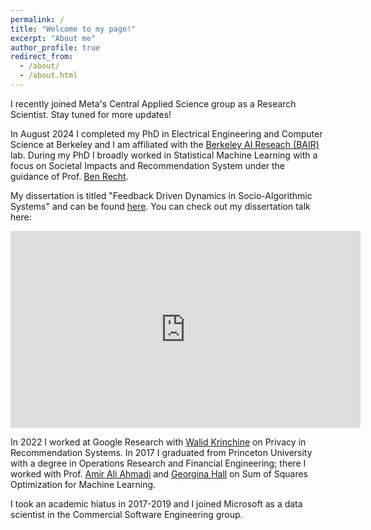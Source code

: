 ```yaml
---
permalink: /
title: "Welcome to my page!"
excerpt: "About me"
author_profile: true
redirect_from:
  - /about/
  - /about.html
---
```


I recently joined Meta's Central Applied Science group as a Research Scientist. Stay tuned for more updates!

In August 2024 I completed my PhD in Electrical Engineering and Computer Science at Berkeley and I am affiliated with the [Berkeley AI Reseach (BAIR)](https://bair.berkeley.edu/) lab. During my PhD I broadly worked in Statistical Machine Learning with a focus on Societal Impacts and Recommendation System under the guidance of Prof. [Ben Recht](https://people.eecs.berkeley.edu/~brecht/). 

My dissertation is titled "Feedback Driven Dynamics in Socio-Algorithmic Systems" and can be found [here](https://www2.eecs.berkeley.edu/Pubs/TechRpts/2024/EECS-2024-159.html). You can check out my dissertation talk here:

<iframe width="560" height="315" src="https://www.youtube.com/embed/RYj9udv9XfA" frameborder="0" allow="accelerometer; autoplay; encrypted-media; gyroscope; picture-in-picture" allowfullscreen></iframe>

In 2022 I worked at Google Research with [Walid Krinchine](http://walid.krichene.net/) on Privacy in Recommendation Systems.
In 2017 I graduated from Princeton University with a degree in Operations Research and Financial Engineering; there I worked with Prof. [Amir Ali Ahmadi](http://aaa.princeton.edu/) and [Georgina Hall](https://sites.google.com/view/georgina-hall) on Sum of Squares Optimization for Machine Learning.

I took an academic hiatus in 2017-2019 and I joined Microsoft as a data scientist in the Commercial Software Engineering group.
